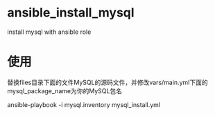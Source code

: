 # ansible_install_mysql
install mysql with ansible role

# 使用
替换files目录下面的文件MySQL的源码文件，并修改vars/main.yml下面的mysql_package_name为你的MySQL包名

ansible-playbook -i mysql.inventory mysql_install.yml
